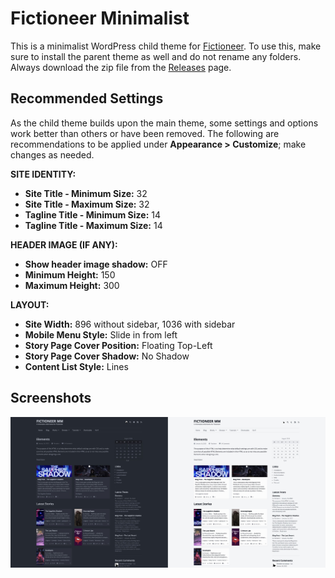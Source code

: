# Fictioneer Minimalist

This is a minimalist WordPress child theme for [Fictioneer](https://github.com/Tetrakern/fictioneer). To use this, make sure to install the parent theme as well and do not rename any folders. Always download the zip file from the [Releases](https://github.com/Tetrakern/fictioneer-minimalist/releases) page.

## Recommended Settings

As the child theme builds upon the main theme, some settings and options work better than others or have been removed. The following are recommendations to be applied under **Appearance > Customize**; make changes as needed.

**SITE IDENTITY:**
* **Site Title - Minimum Size:** 32
* **Site Title - Maximum Size:** 32
* **Tagline Title - Minimum Size:** 14
* **Tagline Title - Maximum Size:** 14

**HEADER IMAGE (IF ANY):**
* **Show header image shadow:** OFF
* **Minimum Height:** 150
* **Maximum Height:** 300

**LAYOUT:**
* **Site Width:** 896 without sidebar, 1036 with sidebar
* **Mobile Menu Style:** Slide in from left
* **Story Page Cover Position:** Floating Top-Left
* **Story Page Cover Shadow:** No Shadow
* **Content List Style:** Lines

## Screenshots

![Screenshot Collage](repo/assets/fictioneer_minimalist.jpg?raw=true)
